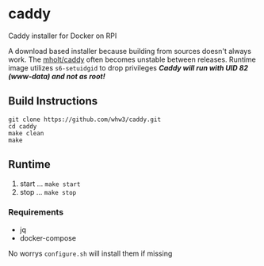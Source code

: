 # caddy
Caddy installer for Docker on RPI

A download based installer because building from sources doesn't always work.  The [mholt/caddy](https://github.com/mholt/caddy) often becomes unstable between releases.
Runtime image utilizes `s6-setuidgid` to drop privileges
***Caddy will run with UID 82 (www-data) and not as root!***

## Build Instructions
```
git clone https://github.com/whw3/caddy.git
cd caddy
make clean
make
```
## Runtime 
1. start
...  `make start`
2. stop
... `make stop`


### Requirements
* jq
* docker-compose

No worrys `configure.sh` will install them if missing
